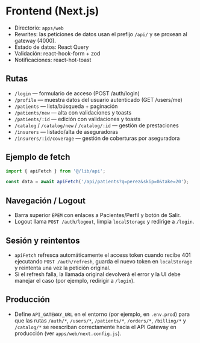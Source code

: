 # Frontend (Next.js)

- Directorio: `apps/web`
- Rewrites: las peticiones de datos usan el prefijo `/api/` y se proxean al gateway (4000).
- Estado de datos: React Query
- Validación: react-hook-form + zod
- Notificaciones: react-hot-toast

## Rutas
- `/login` — formulario de acceso (POST /auth/login)
- `/profile` — muestra datos del usuario autenticado (GET /users/me)
- `/patients` — lista/búsqueda + paginación
- `/patients/new` — alta con validaciones y toasts
- `/patients/:id` — edición con validaciones y toasts
- `/catalog` / `/catalog/new` / `/catalog/:id` — gestión de prestaciones
- `/insurers` — listado/alta de aseguradoras
- `/insurers/:id/coverage` — gestión de coberturas por aseguradora

## Ejemplo de fetch
```ts
import { apiFetch } from '@/lib/api';

const data = await apiFetch('/api/patients?q=perez&skip=0&take=20');
```

## Navegación / Logout
- Barra superior `EPEM` con enlaces a Pacientes/Perfil y botón de Salir.
- Logout llama `POST /auth/logout`, limpia `localStorage` y redirige a `/login`.

## Sesión y reintentos
- `apiFetch` refresca automáticamente el access token cuando recibe 401 ejecutando `POST /auth/refresh`, guarda el nuevo token en `localStorage` y reintenta una vez la petición original.
- Si el refresh falla, la llamada original devolverá el error y la UI debe manejar el caso (por ejemplo, redirigir a `/login`).

## Producción
- Define `API_GATEWAY_URL` en el entorno (por ejemplo, en `.env.prod`) para que las rutas `/auth/*`, `/users/*`, `/patients/*`, `/orders/*`, `/billing/*` y `/catalog/*` se reescriban correctamente hacia el API Gateway en producción (ver `apps/web/next.config.js`).
